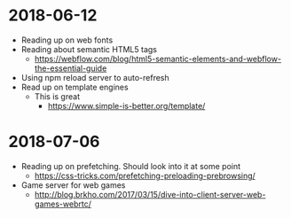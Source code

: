 # 2018-06-12

* Reading up on web fonts
* Reading about semantic HTML5 tags
  * https://webflow.com/blog/html5-semantic-elements-and-webflow-the-essential-guide
* Using npm reload server to auto-refresh
* Read up on template engines
  * This is great
    * https://www.simple-is-better.org/template/

# 2018-07-06

* Reading up on prefetching. Should look into it at some point
  * https://css-tricks.com/prefetching-preloading-prebrowsing/
* Game server for web games
  * http://blog.brkho.com/2017/03/15/dive-into-client-server-web-games-webrtc/
